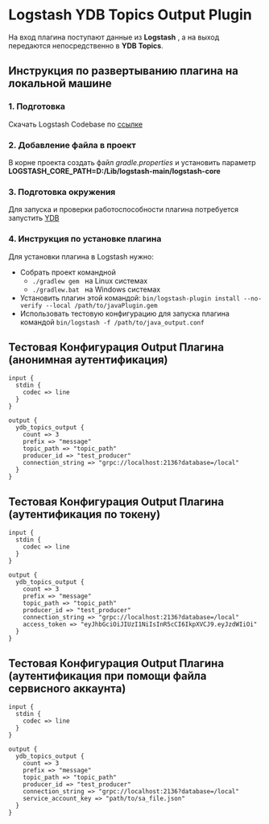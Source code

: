 # Logstash YDB Topics Output Plugin

На вход плагина поступают данные из **Logstash** , а на выход передаются непосредственно в **YDB Topics**.


## Инструкция по развертыванию плагина на локальной машине

### 1. Подготовка
Скачать Logstash Codebase по [ссылке](https://disk.yandex.ru/d/nnfPnenQhdP8yw)
### 2. Добавление файла в проект
В корне проекта создать файл *gradle.properties* и установить параметр **LOGSTASH_CORE_PATH=D:/Lib/logstash-main/logstash-core**
### 3. Подготовка окружения
Для запуска и проверки работоспособности плагина потребуется запустить [YDB](https://ydb.tech/ru/docs/getting_started/self_hosted/ydb_docker)
### 4. Инструкция по установке плагина
Для установки плагина в Logstash нужно:
- Собрать проект командной
    - ```./gradlew gem ``` на Linux системах
    - ```./gradlew.bat ``` на Windows системах
- Установить плагин этой командой: ```bin/logstash-plugin install --no-verify --local /path/to/javaPlugin.gem```
- Использовать тестовую конфигурацию для запуска плагина командой ```bin/logstash -f /path/to/java_output.conf```
## Тестовая Конфигурация Output Плагина (анонимная аутентификация)

```
input {
  stdin {
    codec => line
  }
}

output {
  ydb_topics_output {
    count => 3  
    prefix => "message" 
    topic_path => "topic_path"  
    producer_id => "test_producer"
    connection_string => "grpc://localhost:2136?database=/local"
  }
}
```
## Тестовая Конфигурация Output Плагина (аутентификация по токену)

```
input {
  stdin {
    codec => line
  }
}

output {
  ydb_topics_output {
    count => 3  
    prefix => "message" 
    topic_path => "topic_path"  
    producer_id => "test_producer"
    connection_string => "grpc://localhost:2136?database=/local"
    access_token => "eyJhbGciOiJIUzI1NiIsInR5cCI6IkpXVCJ9.eyJzdWIiOi"
  }
}
```

## Тестовая Конфигурация Output Плагина (аутентификация при помощи файла сервисного аккаунта)

```
input {
  stdin {
    codec => line
  }
}

output {
  ydb_topics_output {
    count => 3  
    prefix => "message" 
    topic_path => "topic_path"  
    producer_id => "test_producer"
    connection_string => "grpc://localhost:2136?database=/local"
    service_account_key => "path/to/sa_file.json"
  }
}
```
